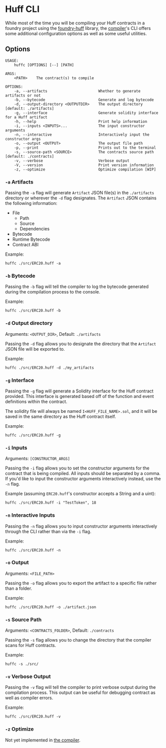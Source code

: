 # Huff CLI

While most of the time you will be compiling your Huff contracts in a foundry
project using the [foundry-huff](https://github.com/huff-language/foundry-huff)
library, the [compiler](https://github.com/huff-language/huff-rs)'s CLI offers some additional configuration options as well as some useful utilities.

## Options

```plaintext
USAGE:
    huffc [OPTIONS] [--] [PATH]

ARGS:
    <PATH>    The contract(s) to compile

OPTIONS:
    -a, --artifacts                       Whether to generate artifacts or not
    -b, --bytecode                        Generate and log bytecode
    -d, --output-directory <OUTPUTDIR>    The output directory [default: ./artifacts]
    -g, --interface                       Generate solidity interface for a Huff artifact
    -h, --help                            Print help information
    -i, --inputs <INPUTS>...              The input constructor arguments
    -n, --interactive                     Interactively input the constructor args
    -o, --output <OUTPUT>                 The output file path
    -p, --print                           Prints out to the terminal
    -s, --source-path <SOURCE>            The contracts source path [default: ./contracts]
    -v, --verbose                         Verbose output
    -V, --version                         Print version information
    -z, --optimize                        Optimize compilation [WIP]
```

### `-a` Artifacts

Passing the `-a` flag will generate `Artifact` JSON file(s) in the `./artifacts`
directory or wherever the `-d` flag designates. The `Artifact` JSON contains
the following information:
* File
  * Path
  * Source
  * Dependencies
* Bytecode
* Runtime Bytecode
* Contract ABI

Example:
```shell
huffc ./src/ERC20.huff -a
```

### `-b` Bytecode

Passing the `-b` flag will tell the compiler to log the bytecode generated during
the compilation process to the console.

Example:
```shell
huffc ./src/ERC20.huff -b
```

### `-d` Output directory

Arguments: `<OUTPUT_DIR>`, Default: `./artifacts`

Passing the `-d` flag allows you to designate the directory that the `Artifact`
JSON file will be exported to.

Example:
```shell
huffc ./src/ERC20.huff -d ./my_artifacts
```

### `-g` Interface

Passing the `-g` flag will generate a Solidity interface for the Huff contract
provided. This interface is generated based off of the function and event
definitions within the contract.

The solidity file will always be named `I<HUFF_FILE_NAME>.sol`, and it will be
saved in the same directory as the Huff contract itself.

Example:
```shell
huffc ./src/ERC20.huff -g
```

### `-i` Inputs

Arguments: `[CONSTRUCTOR_ARGS]`

Passing the `-i` flag allows you to set the constructor arguments for the
contract that is being compiled. All inputs should be separated by a comma.
If you'd like to input the constructor arguments interactively instead,
use the `-n` flag.

Example (assuming `ERC20.huff`'s constructor accepts a String and a uint):
```shell
huffc ./src/ERC20.huff -i "TestToken", 18
```

### `-n` Interactive Inputs

Passing the `-n` flag allows you to input constructor arguments
interactively through the CLI rather than via the `-i` flag.

Example:
```shell
huffc ./src/ERC20.huff -n
```

### `-o` Output

Arguments: `<FILE_PATH>`

Passing the `-o` flag allows you to export the artifact to a specific file
rather than a folder.

Example:
```shell
huffc ./src/ERC20.huff -o ./artifact.json
```

### `-s` Source Path

Arguments: `<CONTRACTS_FOLDER>`, Default: `./contracts`

Passing the `-s` flag allows you to change the directory that the compiler scans
for Huff contracts.

Example:
```shell
huffc -s ./src/
```

### `-v` Verbose Output

Passing the `-v` flag will tell the compiler to print verbose output during
the compilation process. This output can be useful for debugging contract
as well as compiler errors.

Example:
```shell
huffc ./src/ERC20.huff -v
```

### `-z` Optimize

Not yet implemented in [the compiler](https://github.com/huff-language/huff-rs).
